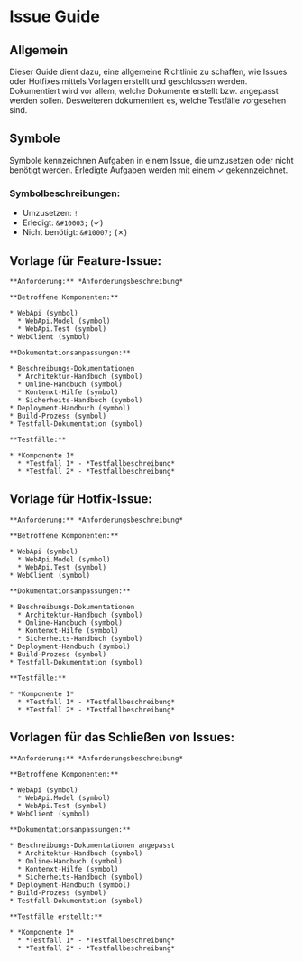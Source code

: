 # Issue Guide

## Allgemein

Dieser Guide dient dazu, eine allgemeine Richtlinie zu schaffen, wie Issues oder Hotfixes mittels Vorlagen erstellt und geschlossen werden. Dokumentiert wird vor allem, welche Dokumente erstellt bzw. angepasst werden sollen. Desweiteren dokumentiert es, welche Testfälle vorgesehen sind.

## Symbole

Symbole kennzeichnen Aufgaben in einem Issue, die umzusetzen oder nicht benötigt werden. Erledigte Aufgaben werden mit einem &#10003; gekennzeichnet.

### Symbolbeschreibungen:

* Umzusetzen: `!`
* Erledigt: `&#10003;` (&#10003;)
* Nicht benötigt: `&#10007;` (&#10007;)

## Vorlage für Feature-Issue:

```
**Anforderung:** *Anforderungsbeschreibung*

**Betroffene Komponenten:**

* WebApi (symbol)
  * WebApi.Model (symbol)
  * WebApi.Test (symbol)
* WebClient (symbol)

**Dokumentationsanpassungen:**

* Beschreibungs-Dokumentationen
  * Architektur-Handbuch (symbol)
  * Online-Handbuch (symbol)
  * Kontenxt-Hilfe (symbol)
  * Sicherheits-Handbuch (symbol)
* Deployment-Handbuch (symbol)
* Build-Prozess (symbol)
* Testfall-Dokumentation (symbol)

**Testfälle:**

* *Komponente 1*
  * *Testfall 1* - *Testfallbeschreibung*
  * *Testfall 2* - *Testfallbeschreibung*
```

## Vorlage für Hotfix-Issue:

```
**Anforderung:** *Anforderungsbeschreibung*

**Betroffene Komponenten:**

* WebApi (symbol)
  * WebApi.Model (symbol)
  * WebApi.Test (symbol)
* WebClient (symbol)

**Dokumentationsanpassungen:**

* Beschreibungs-Dokumentationen
  * Architektur-Handbuch (symbol)
  * Online-Handbuch (symbol)
  * Kontenxt-Hilfe (symbol)
  * Sicherheits-Handbuch (symbol)
* Deployment-Handbuch (symbol)
* Build-Prozess (symbol)
* Testfall-Dokumentation (symbol)

**Testfälle:**

* *Komponente 1*
  * *Testfall 1* - *Testfallbeschreibung*
  * *Testfall 2* - *Testfallbeschreibung*
```

## Vorlagen für das Schließen von Issues:

```
**Anforderung:** *Anforderungsbeschreibung*

**Betroffene Komponenten:**

* WebApi (symbol)
  * WebApi.Model (symbol)
  * WebApi.Test (symbol)
* WebClient (symbol)

**Dokumentationsanpassungen:**

* Beschreibungs-Dokumentationen angepasst
  * Architektur-Handbuch (symbol)
  * Online-Handbuch (symbol)
  * Kontenxt-Hilfe (symbol)
  * Sicherheits-Handbuch (symbol)
* Deployment-Handbuch (symbol)
* Build-Prozess (symbol)
* Testfall-Dokumentation (symbol)

**Testfälle erstellt:**

* *Komponente 1*
  * *Testfall 1* - *Testfallbeschreibung*
  * *Testfall 2* - *Testfallbeschreibung*
```